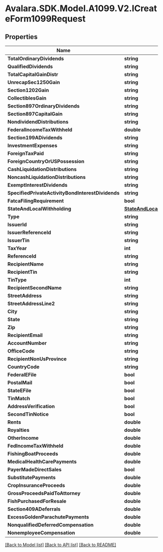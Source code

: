 # Avalara.SDK.Model.A1099.V2.ICreateForm1099Request

## Properties

Name | Type | Description | Notes
------------ | ------------- | ------------- | -------------
**TotalOrdinaryDividends** | **string** |  | [optional] 
**QualifiedDividends** | **string** |  | [optional] 
**TotalCapitalGainDistr** | **string** |  | [optional] 
**UnrecapSec1250Gain** | **string** |  | [optional] 
**Section1202Gain** | **string** |  | [optional] 
**CollectiblesGain** | **string** |  | [optional] 
**Section897OrdinaryDividends** | **string** |  | [optional] 
**Section897CapitalGain** | **string** |  | [optional] 
**NondividendDistributions** | **string** |  | [optional] 
**FederalIncomeTaxWithheld** | **double** |  | [optional] 
**Section199ADividends** | **string** |  | [optional] 
**InvestmentExpenses** | **string** |  | [optional] 
**ForeignTaxPaid** | **string** |  | [optional] 
**ForeignCountryOrUSPossession** | **string** |  | [optional] 
**CashLiquidationDistributions** | **string** |  | [optional] 
**NoncashLiquidationDistributions** | **string** |  | [optional] 
**ExemptInterestDividends** | **string** |  | [optional] 
**SpecifiedPrivateActivityBondInterestDividends** | **string** |  | [optional] 
**FatcaFilingRequirement** | **bool** |  | [optional] 
**StateAndLocalWithholding** | [**StateAndLocalWithholdingNecRequest**](StateAndLocalWithholdingNecRequest.md) |  | [optional] 
**Type** | **string** |  | [optional] 
**IssuerId** | **string** |  | [optional] 
**IssuerReferenceId** | **string** |  | [optional] 
**IssuerTin** | **string** |  | [optional] 
**TaxYear** | **int** |  | [optional] 
**ReferenceId** | **string** |  | [optional] 
**RecipientName** | **string** |  | [optional] 
**RecipientTin** | **string** |  | [optional] 
**TinType** | **int** |  | [optional] 
**RecipientSecondName** | **string** |  | [optional] 
**StreetAddress** | **string** |  | [optional] 
**StreetAddressLine2** | **string** |  | [optional] 
**City** | **string** |  | [optional] 
**State** | **string** |  | [optional] 
**Zip** | **string** |  | [optional] 
**RecipientEmail** | **string** |  | [optional] 
**AccountNumber** | **string** |  | [optional] 
**OfficeCode** | **string** |  | [optional] 
**RecipientNonUsProvince** | **string** |  | [optional] 
**CountryCode** | **string** |  | [optional] 
**FederalEFile** | **bool** |  | [optional] 
**PostalMail** | **bool** |  | [optional] 
**StateEFile** | **bool** |  | [optional] 
**TinMatch** | **bool** |  | [optional] 
**AddressVerification** | **bool** |  | [optional] 
**SecondTinNotice** | **bool** |  | [optional] 
**Rents** | **double** |  | [optional] 
**Royalties** | **double** |  | [optional] 
**OtherIncome** | **double** |  | [optional] 
**FedIncomeTaxWithheld** | **double** |  | [optional] 
**FishingBoatProceeds** | **double** |  | [optional] 
**MedicalHealthCarePayments** | **double** |  | [optional] 
**PayerMadeDirectSales** | **bool** |  | [optional] 
**SubstitutePayments** | **double** |  | [optional] 
**CropInsuranceProceeds** | **double** |  | [optional] 
**GrossProceedsPaidToAttorney** | **double** |  | [optional] 
**FishPurchasedForResale** | **double** |  | [optional] 
**Section409ADeferrals** | **double** |  | [optional] 
**ExcessGoldenParachutePayments** | **double** |  | [optional] 
**NonqualifiedDeferredCompensation** | **double** |  | [optional] 
**NonemployeeCompensation** | **double** |  | [optional] 

[[Back to Model list]](../../../README.md#documentation-for-models) [[Back to API list]](../../../README.md#documentation-for-api-endpoints) [[Back to README]](../../../README.md)

